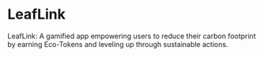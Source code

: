 # LeafLink
LeafLink: A gamified app empowering users to reduce their carbon footprint by earning Eco-Tokens and leveling up through sustainable actions.
